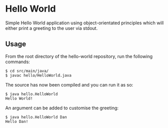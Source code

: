 # Hello World

Simple Hello World application using object-orientated principles which will either print a greeting to the user via
stdout.

## Usage

From the root directory of the hello-world repository, run the following commands:

    $ cd src/main/java/
    $ javac hello/HelloWorld.java

The source has now been compiled and you can run it as so:

    $ java hello.HelloWorld
    Hello World!

An argument can be added to customise the greeting:

    $ java hello.HelloWorld Dan
    Hello Dan!


